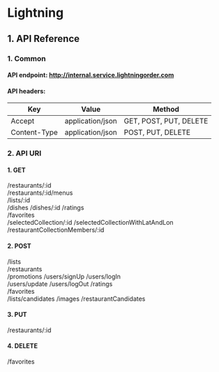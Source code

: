 # Lightning

## 1. API Reference
### 1. Common
#### API endpoint: http://internal.service.lightningorder.com
#### API headers:
| Key           | Value             | Method                  |
| ------------- | ----------------- | ----------------------- |
| Accept        | application/json  | GET, POST, PUT, DELETE  |
| Content-Type  | application/json  | POST, PUT, DELETE       |

### 2. API URI
#### 1. GET
/restaurants/:id  
/restaurants/:id/menus  
/lists/:id  
/dishes 
/dishes/:id 
/ratings  
/favorites  
/selectedCollection/:id 
/selectedCollectionWithLatAndLon  
/restaurantCollectionMembers/:id

#### 2. POST
/lists  
/restaurants  
/promotions 
/users/signUp 
/users/logIn  
/users/update 
/users/logOut 
/ratings  
/favorites  
/lists/candidates 
/images 
/restaurantCandidates

#### 3. PUT
/restaurants/:id

#### 4. DELETE
/favorites
